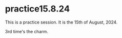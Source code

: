 # practice15.8.24

This is a practice session. 
It is the 15th of August, 2024.


3rd time's the charm.